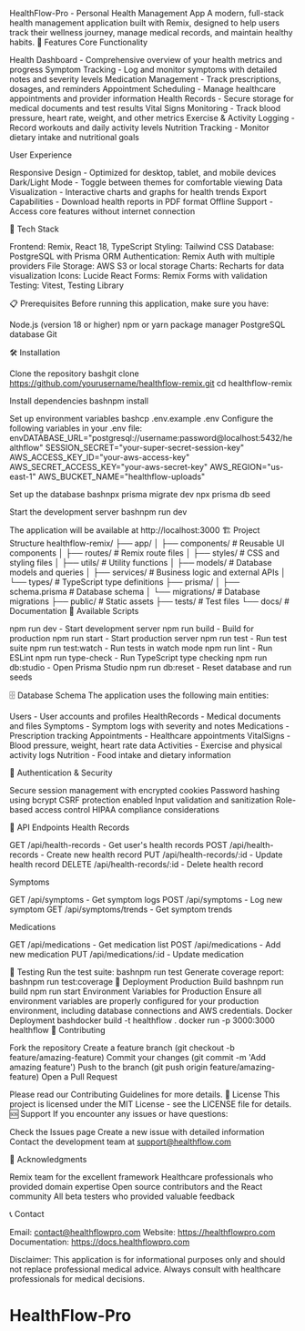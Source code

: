 HealthFlow-Pro - Personal Health Management App
A modern, full-stack health management application built with Remix, designed to help users track their wellness journey, manage medical records, and maintain healthy habits.
🌟 Features
Core Functionality

Health Dashboard - Comprehensive overview of your health metrics and progress
Symptom Tracking - Log and monitor symptoms with detailed notes and severity levels
Medication Management - Track prescriptions, dosages, and reminders
Appointment Scheduling - Manage healthcare appointments and provider information
Health Records - Secure storage for medical documents and test results
Vital Signs Monitoring - Track blood pressure, heart rate, weight, and other metrics
Exercise & Activity Logging - Record workouts and daily activity levels
Nutrition Tracking - Monitor dietary intake and nutritional goals

User Experience

Responsive Design - Optimized for desktop, tablet, and mobile devices
Dark/Light Mode - Toggle between themes for comfortable viewing
Data Visualization - Interactive charts and graphs for health trends
Export Capabilities - Download health reports in PDF format
Offline Support - Access core features without internet connection

🚀 Tech Stack

Frontend: Remix, React 18, TypeScript
Styling: Tailwind CSS
Database: PostgreSQL with Prisma ORM
Authentication: Remix Auth with multiple providers
File Storage: AWS S3 or local storage
Charts: Recharts for data visualization
Icons: Lucide React
Forms: Remix Forms with validation
Testing: Vitest, Testing Library

📋 Prerequisites
Before running this application, make sure you have:

Node.js (version 18 or higher)
npm or yarn package manager
PostgreSQL database
Git

🛠️ Installation

Clone the repository
bashgit clone https://github.com/yourusername/healthflow-remix.git
cd healthflow-remix

Install dependencies
bashnpm install

Set up environment variables
bashcp .env.example .env
Configure the following variables in your .env file:
envDATABASE_URL="postgresql://username:password@localhost:5432/healthflow"
SESSION_SECRET="your-super-secret-session-key"
AWS_ACCESS_KEY_ID="your-aws-access-key"
AWS_SECRET_ACCESS_KEY="your-aws-secret-key"
AWS_REGION="us-east-1"
AWS_BUCKET_NAME="healthflow-uploads"

Set up the database
bashnpx prisma migrate dev
npx prisma db seed

Start the development server
bashnpm run dev


The application will be available at http://localhost:3000
🏗️ Project Structure
healthflow-remix/
├── app/
│   ├── components/          # Reusable UI components
│   ├── routes/             # Remix route files
│   ├── styles/             # CSS and styling files
│   ├── utils/              # Utility functions
│   ├── models/             # Database models and queries
│   ├── services/           # Business logic and external APIs
│   └── types/              # TypeScript type definitions
├── prisma/
│   ├── schema.prisma       # Database schema
│   └── migrations/         # Database migrations
├── public/                 # Static assets
├── tests/                  # Test files
└── docs/                   # Documentation
🔧 Available Scripts

npm run dev - Start development server
npm run build - Build for production
npm run start - Start production server
npm run test - Run test suite
npm run test:watch - Run tests in watch mode
npm run lint - Run ESLint
npm run type-check - Run TypeScript type checking
npm run db:studio - Open Prisma Studio
npm run db:reset - Reset database and run seeds

🗄️ Database Schema
The application uses the following main entities:

Users - User accounts and profiles
HealthRecords - Medical documents and files
Symptoms - Symptom logs with severity and notes
Medications - Prescription tracking
Appointments - Healthcare appointments
VitalSigns - Blood pressure, weight, heart rate data
Activities - Exercise and physical activity logs
Nutrition - Food intake and dietary information

🔐 Authentication & Security

Secure session management with encrypted cookies
Password hashing using bcrypt
CSRF protection enabled
Input validation and sanitization
Role-based access control
HIPAA compliance considerations

📱 API Endpoints
Health Records

GET /api/health-records - Get user's health records
POST /api/health-records - Create new health record
PUT /api/health-records/:id - Update health record
DELETE /api/health-records/:id - Delete health record

Symptoms

GET /api/symptoms - Get symptom logs
POST /api/symptoms - Log new symptom
GET /api/symptoms/trends - Get symptom trends

Medications

GET /api/medications - Get medication list
POST /api/medications - Add new medication
PUT /api/medications/:id - Update medication

🧪 Testing
Run the test suite:
bashnpm run test
Generate coverage report:
bashnpm run test:coverage
🚢 Deployment
Production Build
bashnpm run build
npm run start
Environment Variables for Production
Ensure all environment variables are properly configured for your production environment, including database connections and AWS credentials.
Docker Deployment
bashdocker build -t healthflow .
docker run -p 3000:3000 healthflow
🤝 Contributing

Fork the repository
Create a feature branch (git checkout -b feature/amazing-feature)
Commit your changes (git commit -m 'Add amazing feature')
Push to the branch (git push origin feature/amazing-feature)
Open a Pull Request

Please read our Contributing Guidelines for more details.
📄 License
This project is licensed under the MIT License - see the LICENSE file for details.
🆘 Support
If you encounter any issues or have questions:

Check the Issues page
Create a new issue with detailed information
Contact the development team at support@healthflow.com

🙏 Acknowledgments

Remix team for the excellent framework
Healthcare professionals who provided domain expertise
Open source contributors and the React community
All beta testers who provided valuable feedback

📞 Contact

Email: contact@healthflowpro.com
Website: https://healthflowpro.com
Documentation: https://docs.healthflowpro.com


Disclaimer: This application is for informational purposes only and should not replace professional medical advice. Always consult with healthcare professionals for medical decisions.
# HealthFlow-Pro
